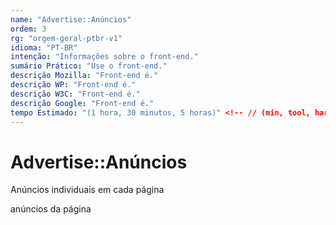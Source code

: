 ```yaml
---
name: "Advertise::Anúncios"
ordem: 3
rg: "orgem-geral-ptbr-v1"
idioma: "PT-BR"
intenção: "Informações sobre o front-end."
sumário Prático: "Use o front-end."
descrição Mozilla: "Front-end é."
descrição WP: "Front-end é."
descrição W3C: "Front-end é."
descrição Google: "Front-end é."
tempo Estimado: "(1 hora, 30 minutos, 5 horas)" <!-- // (min, tool, hard) -
---
```


# Advertise::Anúncios

Anúncios individuais em cada página

anúncios da página
